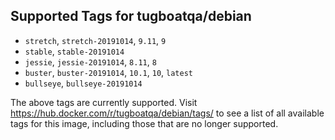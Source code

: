 ## Supported Tags for tugboatqa/debian

* `stretch`, `stretch-20191014`, `9.11`, `9`
* `stable`, `stable-20191014`
* `jessie`, `jessie-20191014`, `8.11`, `8`
* `buster`, `buster-20191014`, `10.1`, `10`, `latest`
* `bullseye`, `bullseye-20191014`

The above tags are currently supported. Visit https://hub.docker.com/r/tugboatqa/debian/tags/ to see a list of all available tags for this image, including those that are no longer supported.

